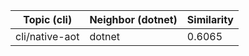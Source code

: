 | Topic (cli) | Neighbor (dotnet) | Similarity |
|-------------|-------------------|------------|
| cli/native-aot | dotnet | 0.6065 |
